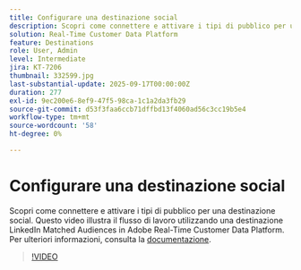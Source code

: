 ```yaml
---
title: Configurare una destinazione social
description: Scopri come connettere e attivare i tipi di pubblico per una destinazione social in Adobe Real-Time CDP.
solution: Real-Time Customer Data Platform
feature: Destinations
role: User, Admin
level: Intermediate
jira: KT-7206
thumbnail: 332599.jpg
last-substantial-update: 2025-09-17T00:00:00Z
duration: 277
exl-id: 9ec200e6-8ef9-47f5-98ca-1c1a2da3fb29
source-git-commit: d53f3faa6ccb71dffbd13f4060ad56c3cc19b5e4
workflow-type: tm+mt
source-wordcount: '58'
ht-degree: 0%

---
```


# Configurare una destinazione social

Scopri come connettere e attivare i tipi di pubblico per una destinazione social. Questo video illustra il flusso di lavoro utilizzando una destinazione LinkedIn Matched Audiences in Adobe Real-Time Customer Data Platform.  Per ulteriori informazioni, consulta la [documentazione](https://experienceleague.adobe.com/it/docs/experience-platform/destinations/catalog/social/overview).

>[!VIDEO](https://video.tv.adobe.com/v/3411786/?learn=on&enablevpops&captions=ita)

